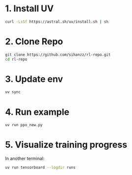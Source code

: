 # 1. Install UV

```bash
curl -LsSf https://astral.sh/uv/install.sh | sh
```

# 2. Clone Repo

```bash
git clone https://github.com/sihanzz/rl-repo.git
cd rl-repo
```


# 3. Update env

```bash
uv sync
```

# 4. Run example

```bash
uv run ppo_new.py
```

# 5. Visualize training progress
In another terminal:
```bash
uv run tensorboard --logdir runs
```